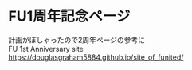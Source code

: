 # FU1周年記念ページ
計画がぽしゃったので2周年ページの参考に  
FU 1st Anniversary site  
https://douglasgraham5884.github.io/site_of_funited/

